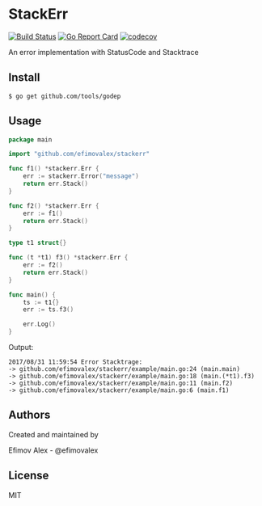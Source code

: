 # StackErr
[![Build Status](https://travis-ci.org/efimovalex/stackerr.svg?branch=master)](https://travis-ci.org/efimovalex/stackerr)
[![Go Report Card](https://goreportcard.com/badge/github.com/efimovalex/stackerr)](https://goreportcard.com/report/github.com/efimovalex/stackerr) [![codecov](https://codecov.io/gh/efimovalex/stackerr/branch/master/graph/badge.svg)](https://codecov.io/gh/efimovalex/stackerr)

An error implementation with StatusCode and Stacktrace

## Install

```console
$ go get github.com/tools/godep
```

## Usage

```Go
package main

import "github.com/efimovalex/stackerr"

func f1() *stackerr.Err {
	err := stackerr.Error("message")
	return err.Stack()
}

func f2() *stackerr.Err {
	err := f1()
	return err.Stack()
}

type t1 struct{}

func (t *t1) f3() *stackerr.Err {
	err := f2()
	return err.Stack()
}

func main() {
	ts := t1{}
	err := ts.f3()

	err.Log()
}
```
Output:

```console
2017/08/31 11:59:54 Error Stacktrage:
-> github.com/efimovalex/stackerr/example/main.go:24 (main.main)
-> github.com/efimovalex/stackerr/example/main.go:18 (main.(*t1).f3)
-> github.com/efimovalex/stackerr/example/main.go:11 (main.f2)
-> github.com/efimovalex/stackerr/example/main.go:6 (main.f1)
```
## Authors

Created and maintained by

Efimov Alex - @efimovalex

## License

MIT